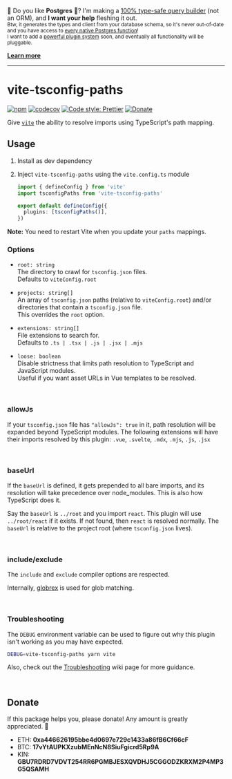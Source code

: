 👋 Do you like **Postgres** 🐘? I'm making a [100% type-safe query builder](https://github.com/alloc/tusken) (not an ORM), and **I want your help** fleshing it out.  
<sub>
   Btw, it generates the types and client from your database schema, so it's never out-of-date and you have access to [every native Postgres function](https://github.com/alloc/tusken/blob/master/spec/generated/test/functions.ts)!  
   I want to add a [powerful plugin system](https://github.com/alloc/tusken/issues/11) soon, and eventually all functionality will be pluggable.
</sub>

[**Learn more**](https://github.com/alloc/tusken)  

---

# vite-tsconfig-paths

[![npm](https://img.shields.io/npm/v/vite-tsconfig-paths.svg)](https://www.npmjs.com/package/vite-tsconfig-paths)
[![codecov](https://codecov.io/gh/aleclarson/vite-tsconfig-paths/branch/master/graph/badge.svg)](https://codecov.io/gh/aleclarson/vite-tsconfig-paths)
[![Code style: Prettier](https://img.shields.io/badge/code_style-prettier-ff69b4.svg)](https://github.com/prettier/prettier)
[![Donate](https://img.shields.io/badge/Donate-PayPal-green.svg)](https://paypal.me/alecdotbiz)

Give [`vite`] the ability to resolve imports using TypeScript's path mapping.

[`vite`]: https://github.com/vitejs/vite

## Usage

1. Install as dev dependency

2. Inject `vite-tsconfig-paths` using the `vite.config.ts` module

   ```ts
   import { defineConfig } from 'vite'
   import tsconfigPaths from 'vite-tsconfig-paths'

   export default defineConfig({
     plugins: [tsconfigPaths()],
   })
   ```

**Note:** You need to restart Vite when you update your `paths` mappings.

### Options

- `root: string`  
  The directory to crawl for `tsconfig.json` files.  
  Defaults to `viteConfig.root`

- `projects: string[]`  
  An array of `tsconfig.json` paths (relative to `viteConfig.root`)
  and/or directories that contain a `tsconfig.json` file.  
  This overrides the `root` option.

- `extensions: string[]`  
  File extensions to search for.  
  Defaults to `.ts | .tsx | .js | .jsx | .mjs`

- `loose: boolean`  
  Disable strictness that limits path resolution to TypeScript and JavaScript modules.  
  Useful if you want asset URLs in Vue templates to be resolved.

&nbsp;

### allowJs

If your `tsconfig.json` file has `"allowJs": true` in it, path resolution will be expanded beyond TypeScript modules. The following extensions will have their imports resolved by this plugin: `.vue`, `.svelte`, `.mdx`, `.mjs`, `.js`, `.jsx`

&nbsp;

### baseUrl

If the `baseUrl` is defined, it gets prepended to all bare imports, and its resolution will take precedence over node_modules. This is also how TypeScript does it.

Say the `baseUrl` is `../root` and you import `react`. This plugin will use `../root/react` if it exists. If not found, then `react` is resolved normally. The `baseUrl` is relative to the project root (where `tsconfig.json` lives).

&nbsp;

### include/exclude

The `include` and `exclude` compiler options are respected.

Internally, [globrex](https://github.com/terkelg/globrex) is used for glob matching.

&nbsp;

### Troubleshooting

The `DEBUG` environment variable can be used to figure out why this plugin isn't working as you may have expected.

```sh
DEBUG=vite-tsconfig-paths yarn vite
```

Also, check out the [Troubleshooting](https://github.com/aleclarson/vite-tsconfig-paths/wiki/Troubleshooting) wiki page for more guidance.

&nbsp;

## Donate

If this package helps you, please donate! Any amount is greatly appreciated. 🥰

- ETH: **0xa446626195bbe4d0697e729c1433a86fB6Cf66cF**
- BTC: **17vYtAUPKXzubMEnNcN8SiuFgicrd5Rp9A**
- KIN: **GBU7RDRD7VDVT254RR6PGMBJESXQVDHJ5CGGODZKRXM2P4MP3G5QSAMH**
